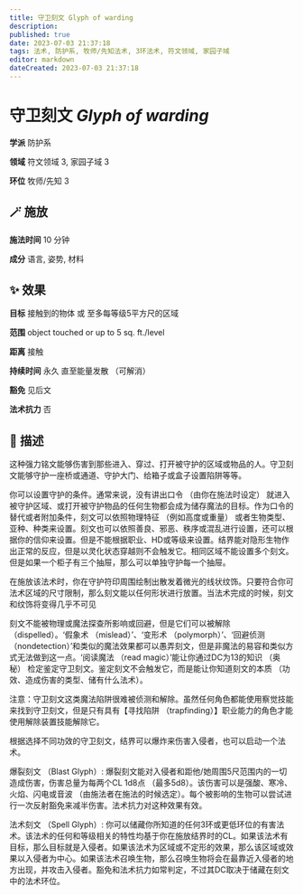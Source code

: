 ```yaml
---
title: 守卫刻文 Glyph of warding
description: 
published: true
date: 2023-07-03 21:37:18
tags: 法术, 防护系, 牧师/先知法术, 3环法术, 符文领域, 家园子域
editor: markdown
dateCreated: 2023-07-03 21:37:18
---
```


# **守卫刻文** *Glyph of warding*

**学派** 防护系 

**领域** 符文领域 3, 家园子域 3

**环位** 牧师/先知 3

## 🪄 施放

**施法时间** 10 分钟

**成分** 语言, 姿势, 材料

## ✨ 效果 

**目标** 接触到的物体 或 至多每等级5平方尺的区域 

**范围** object touched or up to 5 sq. ft./level

**距离** 接触  

**持续时间** 永久 直至能量发散 （可解消） 

**豁免** 见后文

**法术抗力** 否

## 📖 描述

这种强力铭文能够伤害到那些进入、穿过、打开被守护的区域或物品的人。守卫刻文能够守护一座桥或通道、守护大门、给箱子或盒子设置陷阱等等。

你可以设置守护的条件。通常来说，没有讲出口令 （由你在施法时设定） 就进入被守护区域、或打开被守护物品的任何生物都会成为储存魔法的目标。作为口令的替代或者附加条件，刻文可以依照物理特征 （例如高度或重量） 或者生物类型、亚种、种类来设置。刻文也可以依照善良、邪恶、秩序或混乱进行设置，还可以根据你的信仰来设置。但是不能根据职业、HD或等级来设置。结界能对隐形生物作出正常的反应，但是以灵化状态穿越则不会触发它。相同区域不能设置多个刻文。但是如果一个柜子有三个抽屉，那么可以单独守护每一个抽屉。

在施放该法术时，你在守护符印周围绘制出散发着微光的线状纹饰。只要符合你可法术区域的尺寸限制，那么刻文能以任何形状进行放置。当法术完成的时候，刻文和纹饰将变得几乎不可见

刻文不能被物理或魔法探查所影响或回避，但是它们可以被解除 （dispelled）。‘假象术 （mislead）’、‘变形术 （polymorph）’、‘回避侦测 （nondetection）’和类似的魔法效果都可以愚弄刻文，但是非魔法的易容和类似方式无法做到这一点。‘阅读魔法 （read magic）’能让你通过DC为13的知识 （奥秘） 检定鉴定守卫刻文。鉴定刻文不会触发它，而是能让你知道刻文的本质 （功效、造成伤害的类型、储有什么法术）。

注意：守卫刻文这类魔法陷阱很难被侦测和解除。虽然任何角色都能使用察觉技能来找到守卫刻文，但是只有具有【寻找陷阱 （trapfinding）】职业能力的角色才能使用解除装置技能解除它。

根据选择不同功效的守卫刻文，结界可以爆炸来伤害入侵者，也可以启动一个法术。

爆裂刻文 （Blast Glyph）: 爆裂刻文能对入侵者和距他/她周围5尺范围内的一切造成伤害，伤害总量为每两个CL 1d8点 （最多5d8）。该伤害可以是强酸、寒冷、火焰、闪电或音波 （由施法者在施法的时候选定）。每个被影响的生物可以尝试进行一次反射豁免来减半伤害。法术抗力对这种效果有效。

法术刻文 （Spell Glyph）: 你可以储藏你所知道的任何3环或更低环位的有害法术。该法术的任何和等级相关的特性均基于你在施放结界时的CL。如果该法术有目标，那么目标就是入侵者。如果该法术为区域或不定形的效果，那么该区域或效果以入侵者为中心。如果该法术召唤生物，那么召唤生物将会在最靠近入侵者的地方出现，并攻击入侵者。豁免和法术抗力如常判定，不过其DC取决于储藏在刻文中的法术环位。
    
